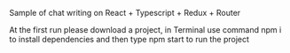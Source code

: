 Sample of chat writing on React + Typescript + Redux + Router

At the first run please download a project, in Terminal use command npm i to install dependencies and then type npm start to run the project
